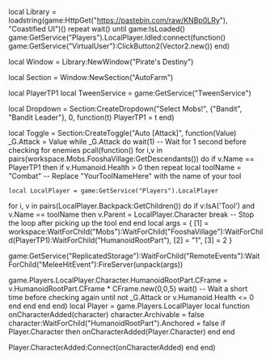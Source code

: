 local Library = loadstring(game:HttpGet("https://pastebin.com/raw/KNBp0LRy"), "Coastified UI")()
repeat wait() until game:IsLoaded()
game:GetService("Players").LocalPlayer.Idled:connect(function()
game:GetService("VirtualUser"):ClickButton2(Vector2.new())
end)

local Window = Library:NewWindow("Pirate's Destiny")

local Section = Window:NewSection("AutoFarm")

local PlayerTP1
local TweenService = game:GetService("TweenService")

local Dropdown = Section:CreateDropdown("Select Mobs!", {"Bandit", "Bandit Leader"}, 0, function(t)
    PlayerTP1 = t
end)

local Toggle = Section:CreateToggle("Auto [Attack]", function(Value)
_G.Attack = Value
while _G.Attack do
wait(1)  -- Wait for 1 second before checking for enemies
pcall(function()
for i,v in pairs(workspace.Mobs.FooshaVillage:GetDescendants()) do
if v.Name == PlayerTP1 then
if v.Humanoid.Health > 0 then
repeat
    local toolName = "Combat" -- Replace "YourToolNameHere" with the name of your tool
    
    local LocalPlayer = game:GetService("Players").LocalPlayer
for i, v in pairs(LocalPlayer.Backpack:GetChildren()) do
    if v:IsA('Tool') and v.Name == toolName then
        v.Parent = LocalPlayer.Character
        break -- Stop the loop after picking up the tool
    end
end
local args = {
    [1] = workspace:WaitForChild("Mobs"):WaitForChild("FooshaVillage"):WaitForChild(PlayerTP1):WaitForChild("HumanoidRootPart"),
    [2] = "1",
    [3] = 2
}

game:GetService("ReplicatedStorage"):WaitForChild("RemoteEvents"):WaitForChild("MeleeHitEvent"):FireServer(unpack(args))

game.Players.LocalPlayer.Character.HumanoidRootPart.CFrame = v.HumanoidRootPart.CFrame * CFrame.new(0,0,5)
wait()  -- Wait a short time before checking again
until not _G.Attack or v.Humanoid.Health <= 0
end
end
end
end)
local Player = game.Players.LocalPlayer
local function onCharacterAdded(character)
    character.Archivable = false
    character:WaitForChild("HumanoidRootPart").Anchored = false
    if Player.Character then
            onCharacterAdded(Player.Character)
    end
end
    
Player.CharacterAdded:Connect(onCharacterAdded)
end
end)
